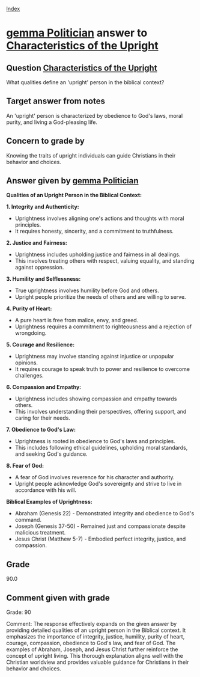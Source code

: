 
[Index](../../index.md)
# [gemma Politician](../../answering_models/gemma_Politician.md) answer to [Characteristics of the Upright](../../questions/Characteristics_of_the_Upright.md)

## Question [Characteristics of the Upright](../../questions/Characteristics_of_the_Upright.md)
What qualities define an 'upright' person in the biblical context?

## Target answer from notes
An 'upright' person is characterized by obedience to God's laws, moral purity, and living a God-pleasing life.

## Concern to grade by
Knowing the traits of upright individuals can guide Christians in their behavior and choices.

## Answer given by [gemma Politician](../../answering_models/gemma_Politician.md)
**Qualities of an Upright Person in the Biblical Context:**

**1. Integrity and Authenticity:**
- Uprightness involves aligning one's actions and thoughts with moral principles.
- It requires honesty, sincerity, and a commitment to truthfulness.

**2. Justice and Fairness:**
- Uprightness includes upholding justice and fairness in all dealings.
- This involves treating others with respect, valuing equality, and standing against oppression.

**3. Humility and Selflessness:**
- True uprightness involves humility before God and others.
- Upright people prioritize the needs of others and are willing to serve.

**4. Purity of Heart:**
- A pure heart is free from malice, envy, and greed.
- Uprightness requires a commitment to righteousness and a rejection of wrongdoing.

**5. Courage and Resilience:**
- Uprightness may involve standing against injustice or unpopular opinions.
- It requires courage to speak truth to power and resilience to overcome challenges.

**6. Compassion and Empathy:**
- Uprightness includes showing compassion and empathy towards others.
- This involves understanding their perspectives, offering support, and caring for their needs.

**7. Obedience to God's Law:**
- Uprightness is rooted in obedience to God's laws and principles.
- This includes following ethical guidelines, upholding moral standards, and seeking God's guidance.

**8. Fear of God:**
- A fear of God involves reverence for his character and authority.
- Upright people acknowledge God's sovereignty and strive to live in accordance with his will.

**Biblical Examples of Uprightness:**

- Abraham (Genesis 22) - Demonstrated integrity and obedience to God's command.
- Joseph (Genesis 37-50) - Remained just and compassionate despite malicious treatment.
- Jesus Christ (Matthew 5-7) - Embodied perfect integrity, justice, and compassion.

## Grade
90.0

## Comment given with grade
Grade: 90

Comment: The response effectively expands on the given answer by providing detailed qualities of an upright person in the Biblical context. It emphasizes the importance of integrity, justice, humility, purity of heart, courage, compassion, obedience to God's law, and fear of God. The examples of Abraham, Joseph, and Jesus Christ further reinforce the concept of upright living. This thorough explanation aligns well with the Christian worldview and provides valuable guidance for Christians in their behavior and choices.
